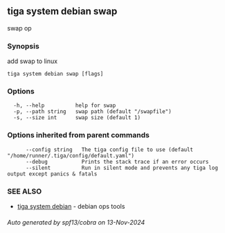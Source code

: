 ## tiga system debian swap

swap op

### Synopsis

add swap to linux

```
tiga system debian swap [flags]
```

### Options

```
  -h, --help          help for swap
  -p, --path string   swap path (default "/swapfile")
  -s, --size int      swap size (default 1)
```

### Options inherited from parent commands

```
      --config string   The tiga config file to use (default "/home/runner/.tiga/config/default.yaml")
      --debug           Prints the stack trace if an error occurs
      --silent          Run in silent mode and prevents any tiga log output except panics & fatals
```

### SEE ALSO

* [tiga system debian](tiga_system_debian.md)	 - debian ops tools

###### Auto generated by spf13/cobra on 13-Nov-2024
